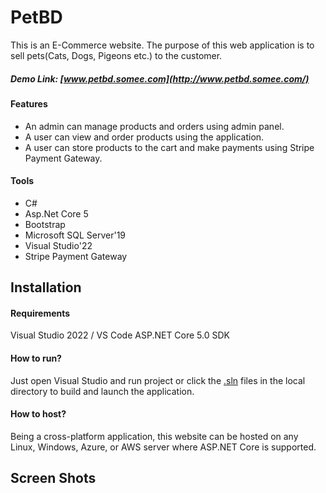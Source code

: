 # PetBD

This is an E-Commerce website. The purpose of this web application is to sell pets(Cats, Dogs, Pigeons etc.) to the customer.


##### Demo Link: [www.petbd.somee.com](http://www.petbd.somee.com/)

 #### Features
 - An admin can manage products and orders using admin panel.
 - A user can view and order products using the application.
 - A user can store products to the cart and make payments using Stripe Payment Gateway.
#### Tools
 - C# 
 - Asp.Net Core 5 
 - Bootstrap
 - Microsoft SQL Server'19
 - Visual Studio'22
 - Stripe Payment Gateway

## Installation
#### Requirements
Visual Studio 2022 / VS Code ASP.NET Core 5.0 SDK

#### How to run?
Just open Visual Studio and run project or click the [.sln](https://github.com/raihanulkarim/petbd/blob/master/BlogApp.sln) files in the local directory to build and launch the application.
#### How to host?
Being a cross-platform application, this website can be hosted on any Linux, Windows, Azure, or AWS server where ASP.NET Core is supported.

## Screen Shots

